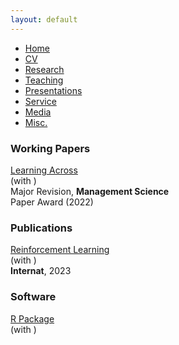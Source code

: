 ```yaml
---
layout: default
---
```


<ul class='menu'>
<li><a href="./">Home</a></li>
<li><a href="./cv_xiaoxia_lei.pdf">CV</a></li>
<li><a href="./research.html">Research</a></li>
<li><a href="./teaching.html">Teaching</a></li>
<li><a href="./conferences_and_invited_presentations.html">Presentations</a></li>
<li><a href="./service.html">Service</a></li>
<li><a href="./media_mentions.html">Media</a></li>
<li><a href="./miscellaneous.html">Misc.</a></li>
<!-- <li><a href="./my_failed_projects.html">Failed</a></li> -->
</ul>



<div>
<h3>Working Papers</h3>

<p><a href="https://arxiv.org/">Learning Across </a><br>
(with )<br>
Major Revision, <b>Management Science</b><br>
<span class='award'>Paper Award (2022)</span></p>

<h3>Publications</h3>

<p><a href="https://proceedings.mlr.press/">Reinforcement Learning</a><br>
(with )<br>
<b>Internat</b>, 2023</p>


<h3>Software</h3>

<p><a href="https://github.com/">R Package</a><br>
(with )<br></p>
</div>















